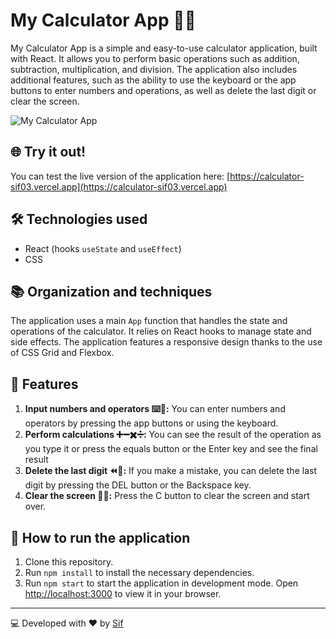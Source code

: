 # My Calculator App 🚀🧮

My Calculator App is a simple and easy-to-use calculator application, built with React. It allows you to perform basic operations such as addition, subtraction, multiplication, and division. The application also includes additional features, such as the ability to use the keyboard or the app buttons to enter numbers and operations, as well as delete the last digit or clear the screen.

![My Calculator App](https://media.giphy.com/media/v1.Y2lkPTc5MGI3NjExZDMxOGRkNjZlNDMxZjdiZjdkNmUyMTE4MTkzZjBmZGViMWJmOGVlMiZjdD1n/cAPLsevzBaTe7BMXPR/giphy.gif)

## 🌐 Try it out!

You can test the live version of the application here: [https://calculator-sif03.vercel.app](https://calculator-sif03.vercel.app)

## 🛠️ Technologies used

- React (hooks `useState` and `useEffect`)
- CSS

## 📚 Organization and techniques

The application uses a main `App` function that handles the state and operations of the calculator. It relies on React hooks to manage state and side effects. The application features a responsive design thanks to the use of CSS Grid and Flexbox.

## 🎯 Features

1. **Input numbers and operators ⌨️🔢:** You can enter numbers and operators by pressing the app buttons or using the keyboard.
2. **Perform calculations ➕➖✖️➗:** You can see the result of the operation as you type it or press the equals button or the Enter key and see the final result
3. **Delete the last digit ⏪🚫:** If you make a mistake, you can delete the last digit by pressing the DEL button or the Backspace key.
4. **Clear the screen 🧹🔄:** Press the C button to clear the screen and start over.

## 🚀 How to run the application

1. Clone this repository.
2. Run `npm install` to install the necessary dependencies.
3. Run `npm start` to start the application in development mode. Open [http://localhost:3000](http://localhost:3000) to view it in your browser.

---

💻 Developed with ❤️ by [Sif](your-github-profile)
